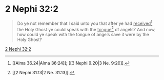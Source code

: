 # 2 Nephi 32:2

> Do ye not remember that I said unto you that after ye had <u>received</u>[^a] the Holy Ghost ye could speak with the <u>tongue</u>[^b] of angels? And now, how could ye speak with the tongue of angels save it were by the Holy Ghost?

[2 Nephi 32:2](https://www.churchofjesuschrist.org/study/scriptures/bofm/2-ne/32?lang=eng&id=p2#p2)


[^a]: [[Alma 36.24|Alma 36:24]]; [[3 Nephi 9.20|3 Ne. 9:20]].  
[^b]: [[2 Nephi 31.13|2 Ne. 31:13]].  
